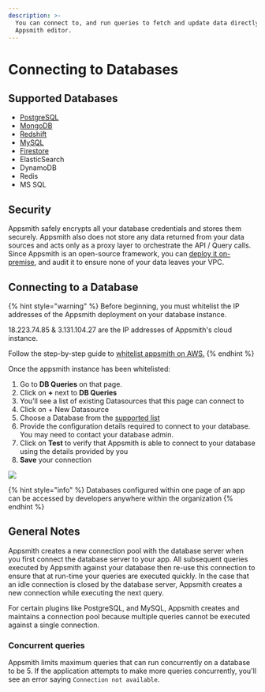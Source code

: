 ```yaml
---
description: >-
  You can connect to, and run queries to fetch and update data directly from the
  Appsmith editor.
---
```


# Connecting to Databases

## Supported Databases

* [PostgreSQL](../../datasource-reference/querying-postgres.md)
* [MongoDB](../../datasource-reference/querying-mongodb/)
* [Redshift](../../datasource-reference/querying-redshift.md)
* [MySQL](../../datasource-reference/querying-mysql.md)
* [Firestore](../../datasource-reference/querying-firestore.md)
* ElasticSearch
* DynamoDB
* Redis
* MS SQL

## Security

Appsmith safely encrypts all your database credentials and stores them securely. Appsmith also does not store any data returned from your data sources and acts only as a proxy layer to orchestrate the API / Query calls. Since Appsmith is an open-source framework, you can [deploy it on-premise](../../getting-started/setting-up/), and audit it to ensure none of your data leaves your VPC.

## Connecting to a Database

{% hint style="warning" %}
Before beginning, you must whitelist the IP addresses of the Appsmith deployment on your database instance. 

18.223.74.85 & 3.131.104.27 are the IP addresses of Appsmith's cloud instance.

Follow the step-by-step guide to [whitelist appsmith on AWS.](aws-whitelist.md)
{% endhint %}

Once the appsmith instance has been whitelisted:

1. Go to **DB Queries** on that page.
2. Click on **+** next to **DB Queries**
3. You’ll see a list of existing Datasources that this page can connect to
4. Click on + New Datasource
5. Choose a Database from the [supported list](./#supported-databases)
6. Provide the configuration details required to connect to your database. You may need to contact your database admin.
7. Click on **Test** to verify that Appsmith is able to connect to your database using the details provided by you
8. **Save** your connection

![](../../.gitbook/assets/db-connect.gif)

{% hint style="info" %}
Databases configured within one page of an app can be accessed by developers anywhere within the organization
{% endhint %}

## General Notes

Appsmith creates a new connection pool with the database server when you first connect the database server to your app. All subsequent queries executed by Appsmith against your database then re-use this connection to ensure that at run-time your queries are executed quickly. In the case that an idle connection is closed by the database server, Appsmith creates a new connection while executing the next query.

For certain plugins like PostgreSQL, and MySQL, Appsmith creates and maintains a connection pool because multiple queries cannot be executed against a single connection.

### Concurrent queries

Appsmith limits maximum queries that can run concurrently on a database to be 5. If the application attempts to make more queries concurrently, you'll see an error saying `Connection not available`.

